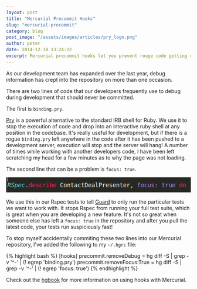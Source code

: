 ```yaml
---
layout: post
title: "Mercurial Precommit Hooks"
slug: "mercurial-precommit"
category: blog
post_image: "/assets/images/articles/pry_logo.png"
author: peter
date: 2014-12-18 13:24:22
excerpt: Mercurial precommit hooks let you prevent rouge code getting committed to your repository. At OnePageCRM, we use it to stop debugging information reaching our development servers.
---
```


As our development team has expanded over the last year, debug information has crept into the repository on more than one occasion.

There are two lines of code that our developers frequently use to debug during development that should never be committed.

The first is `binding.pry`. 

[Pry][1] is a powerful alternative to the standard IRB shell for Ruby. We use it to stop the execution of code and drop into an interactive ruby shell at any position in the codebase.
It's really useful for development, but if there is a rogue `binding.pry` left anywhere in the code after it has been pushed to a development server, execution will stop and the server will hang! A number of times while working with another developers code, I have been left scratching my head for a few minutes as to why the page was not loading.

The second line that can be a problem is `focus: true`.

<img class="img-responsive" src="/img/focus_true.png" />

We use this in our Rspec tests to tell [Guard][3] to only run the particular tests we want to work with. It stops Rspec from running your full test suite, which is great when you are developing a new feature. It's not so great when someone else has left a `focus: true` in the repository and after you pull the latest code, your tests run suspiciously fast!

To stop myself accidentally commiting these two lines into our Mercurial repository, I've added the following to my `~/.hgrc` file:

{% highlight bash %}
[hooks]
precommit.removeDebug = hg diff -S | grep -v '^-' | (! egrep 'binding.pry')
precommit.removeFocus:True = hg diff -S | grep -v '^-' | (! egrep 'focus: true')
{% endhighlight %}

Check out the [hgbook][2] for more information on using hooks with Mercurial.


  [1]: https://github.com/pry/pry
  [2]: http://hgbook.red-bean.com/read/handling-repository-events-with-hooks.html
  [3]: https://github.com/guard/guard